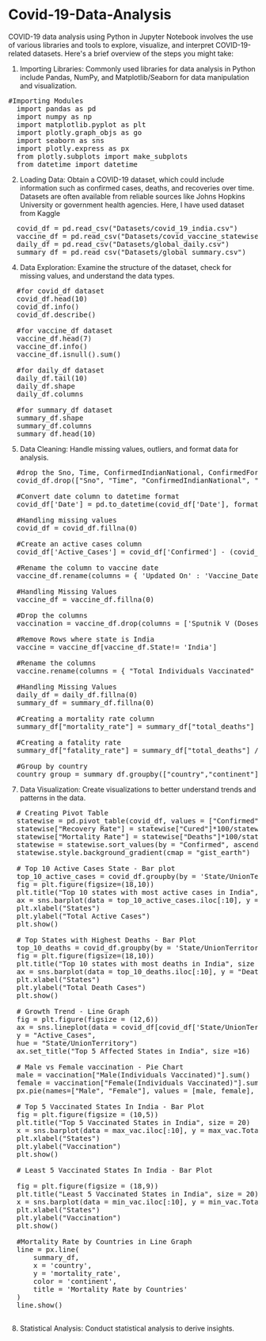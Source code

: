 # Covid-19-Data-Analysis
COVID-19 data analysis using Python in Jupyter Notebook involves the use of various libraries and tools to explore, visualize, and interpret COVID-19-related datasets. Here's a brief overview of the steps you might take:

1. Importing Libraries:
Commonly used libraries for data analysis in Python include Pandas, NumPy, and Matplotlib/Seaborn for data manipulation and visualization.

<pre>
#Importing Modules
  import pandas as pd
  import numpy as np
  import matplotlib.pyplot as plt
  import plotly.graph_objs as go
  import seaborn as sns
  import plotly.express as px
  from plotly.subplots import make_subplots
  from datetime import datetime
</pre>

2. Loading Data:
Obtain a COVID-19 dataset, which could include information such as confirmed cases, deaths, and recoveries over time. Datasets are often available from reliable sources like Johns Hopkins University or government health agencies. Here, I have used dataset from Kaggle

<pre>
  covid_df = pd.read_csv("Datasets/covid_19_india.csv")
  vaccine_df = pd.read_csv("Datasets/covid_vaccine_statewise.csv")
  daily_df = pd.read_csv("Datasets/global_daily.csv")
  summary_df = pd.read_csv("Datasets/global_summary.csv")
</pre>

4. Data Exploration:
Examine the structure of the dataset, check for missing values, and understand the data types.
<pre>
  #for covid_df dataset
  covid_df.head(10)
  covid_df.info()
  covid_df.describe()

  #for vaccine_df dataset
  vaccine_df.head(7)
  vaccine_df.info()
  vaccine_df.isnull().sum()

  #for daily_df dataset
  daily_df.tail(10)
  daily_df.shape
  daily_df.columns

  #for summary_df dataset
  summary_df.shape
  summary_df.columns
  summary_df.head(10)
</pre>

5. Data Cleaning:
Handle missing values, outliers, and format data for analysis.
<pre>
  #drop the Sno, Time, ConfirmedIndianNational, ConfirmedForeignNational columns from the table
  covid_df.drop(["Sno", "Time", "ConfirmedIndianNational", "ConfirmedForeignNational"], inplace = True, axis = 1 )

  #Convert date column to datetime format
  covid_df['Date'] = pd.to_datetime(covid_df['Date'], format = '%Y-%m-%d')

  #Handling missing values
  covid_df = covid_df.fillna(0)

  #Create an active cases column
  covid_df['Active_Cases'] = covid_df['Confirmed'] - (covid_df['Cured']-covid_df['Deaths'])

  #Rename the column to vaccine date
  vaccine_df.rename(columns = { 'Updated On' : 'Vaccine_Date'}, inplace = True)

  #Handling Missing Values
  vaccine_df = vaccine_df.fillna(0)

  #Drop the columns
  vaccination = vaccine_df.drop(columns = ['Sputnik V (Doses Administered)', 'AEFI', '18-44 Years (Doses Administered)', '45-60 Years (Doses Administered)', '60+ Years (Doses Administered)'], axis = 1)

  #Remove Rows where state is India
  vaccine = vaccine_df[vaccine_df.State!= 'India']

  #Rename the columns
  vaccine.rename(columns = { "Total Individuals Vaccinated" : "Total"}, inplace = True)

  #Handling Missing Values
  daily_df = daily_df.fillna(0)
  summary_df = summary_df.fillna(0)

  #Creating a mortality rate column
  summary_df["mortality_rate"] = summary_df["total_deaths"] / summary_df["population"] * 100

  #Creating a fatality rate
  summary_df["fatality_rate"] = summary_df["total_deaths"] / summary_df["total_confirmed"] * 100

  #Group by country
  country_group = summary_df.groupby(["country","continent"], as_index = False).agg({'total_confirmed': pd.Series.count})
</pre>

7. Data Visualization:
Create visualizations to better understand trends and patterns in the data.

<pre>
  # Creating Pivot Table
  statewise = pd.pivot_table(covid_df, values = ["Confirmed", "Deaths", "Cured"], index = "State/UnionTerritory", aggfunc = "max")
  statewise["Recovery Rate"] = statewise["Cured"]*100/statewise["Confirmed"]
  statewise["Mortality Rate"] = statewise["Deaths"]*100/statewise["Confirmed"]
  statewise = statewise.sort_values(by = "Confirmed", ascending = False)
  statewise.style.background_gradient(cmap = "gist_earth")

  # Top 10 Active Cases State - Bar plot
  top_10_active_cases = covid_df.groupby(by = 'State/UnionTerritory').max()[['Active_Cases', 'Date']].sort_values(by = ['Active_Cases'], ascending = False).reset_index()
  fig = plt.figure(figsize=(18,10))
  plt.title("Top 10 states with most active cases in India", size = 25)
  ax = sns.barplot(data = top_10_active_cases.iloc[:10], y = "Active_Cases", x = "State/UnionTerritory", linewidth = 2, edgecolor = 'black')
  plt.xlabel("States")
  plt.ylabel("Total Active Cases")
  plt.show()

  # Top States with Highest Deaths - Bar Plot
  top_10_deaths = covid_df.groupby(by = 'State/UnionTerritory').max()[['Deaths', 'Date']].sort_values(by = ['Deaths'], ascending = False).reset_index()
  fig = plt.figure(figsize=(18,10))
  plt.title("Top 10 states with most deaths in India", size = 25)
  ax = sns.barplot(data = top_10_deaths.iloc[:10], y = "Deaths", x = "State/UnionTerritory", linewidth = 2, edgecolor = 'red')
  plt.xlabel("States")
  plt.ylabel("Total Death Cases")
  plt.show()

  # Growth Trend - Line Graph
  fig = plt.figure(figsize = (12,6))
  ax = sns.lineplot(data = covid_df[covid_df['State/UnionTerritory'].isin(['Maharashtra', 'Karnataka', 'Kerala', 'Tamil Nadu', 'Uttar Pradesh'])], x = "Date", 
  y = "Active_Cases", 
  hue = "State/UnionTerritory")
  ax.set_title("Top 5 Affected States in India", size =16)

  # Male vs Female vaccination - Pie Chart
  male = vaccination["Male(Individuals Vaccinated)"].sum()
  female = vaccination["Female(Individuals Vaccinated)"].sum()
  px.pie(names=["Male", "Female"], values = [male, female], title = "Male and Female Vaccination")

  # Top 5 Vaccinated States In India - Bar Plot
  fig = plt.figure(figsize = (10,5))
  plt.title("Top 5 Vaccinated States in India", size = 20)
  x = sns.barplot(data = max_vac.iloc[:10], y = max_vac.Total, x = max_vac.index, linewidth = 2, edgecolor = 'black')
  plt.xlabel("States")
  plt.ylabel("Vaccination")
  plt.show()

  # Least 5 Vaccinated States In India - Bar Plot

  fig = plt.figure(figsize = (18,9))
  plt.title("Least 5 Vaccinated States in India", size = 20)
  x = sns.barplot(data = min_vac.iloc[:10], y = min_vac.Total, x = min_vac.index, linewidth = 2, edgecolor = 'black')
  plt.xlabel("States")
  plt.ylabel("Vaccination")
  plt.show()

  #Mortality Rate by Countries in Line Graph
  line = px.line(
      summary_df,
      x = 'country',
      y = 'mortality_rate',
      color = 'continent',
      title = 'Mortality Rate by Countries'
  )
  line.show()
  
</pre>

8. Statistical Analysis:
Conduct statistical analysis to derive insights.
